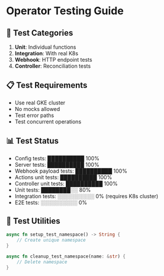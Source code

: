 # Operator Testing Guide

## 🧪 Test Categories
1. **Unit**: Individual functions
2. **Integration**: With real K8s
3. **Webhook**: HTTP endpoint tests
4. **Controller**: Reconciliation tests

## 📋 Test Requirements
- Use real GKE cluster
- No mocks allowed
- Test error paths
- Test concurrent operations

## 📊 Test Status
- Config tests: ██████████ 100%
- Server tests: ██████████ 100%
- Webhook payload tests: ██████████ 100%
- Actions unit tests: ██████████ 100%
- Controller unit tests: ██████████ 100%
- Unit tests: ████████░░ 80%
- Integration tests: ░░░░░░░░░░ 0% (requires K8s cluster)
- E2E tests: ░░░░░░░░░░ 0%

## 🔧 Test Utilities
```rust
async fn setup_test_namespace() -> String {
    // Create unique namespace
}

async fn cleanup_test_namespace(name: &str) {
    // Delete namespace
}
```